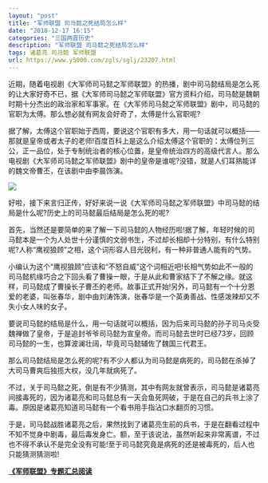```yaml
---
layout: "post"
title: "军师联盟 司马懿之死结局怎么样"
date: "2018-12-17 16:15"
categories: "三国两晋历史"
description: "军师联盟 司马懿之死结局怎么样"
tags: 诸葛亮 司马懿 军师联盟
url: https://www.y5000.com/zgls/sglj/23207.html
---
```






近期，随着电视剧《大军师司马懿之军师联盟》的热播，剧中司马懿结局是怎么死的让大家好奇不已，据《大军师司马懿之军师联盟》官方资料介绍，司马懿是魏朝时期十分杰出的政治家和军事家。在《大军师司马懿之军师联盟》剧中，司马懿的官职为太傅。那么想必就有网友会好奇了，太傅是什么官职呢?

据了解，太傅这个官职始于西周，要说这个官职有多大，用一句话就可以概括——那就是皇帝或者太子的老师!百度百科上是这么介绍太傅这个官职的：太傅位列三公，正一品位，处于专制统治者的核心位置，是皇帝统治四方的高级代言人。那么电视剧《大军师司马懿之军师联盟》剧中的皇帝是谁呢?没错，就是人们耳熟能详的魏文帝曹丕，在该剧中由李晨饰演。

![](https://img.y5000.com/uploads/allimg/170704/8-1FF413401U11.jpg)

好啦，接下来言归正传，好好来说一说《大军师司马懿之军师联盟》中司马懿的结局是什么呢?历史上的司马懿最后结局是怎么死的呢?

首先，当然还是要简单的来了解一下司马懿的人物经历啦!据了解，年轻时候的司马懿本是一个为人处世十分谨慎的文弱书生，不过却长相却十分特别，有什么特别呢?人称“鹰视狼顾”之相，这个词形容人目光锐利，有一种非普通人能有的气势。

小编认为这个“鹰视狼顾”应该和“不怒自威”这个词相近吧!长相气势如此不一般的司马懿机缘巧合之下回头看了曹操一眼，于是从此和曹家结下了不解之缘。就这样，司马懿成了曹操长子曹丕的老师。故事正式开始!另外，司马懿有一个十分恩爱的老婆，叫张春华，剧中由刘涛饰演，张春华是一个英勇善战、性感泼辣却又不失小女人味的女子。

要说司马懿的结局是什么，用一句话就可以概括，因为后来司马懿的孙子司马炎受魏禅做了皇帝，于是追封爷爷司马懿为宣皇帝。而司马懿去世时已经73岁，回顾司马懿的一生，也算波澜壮阔，毕竟司马懿辅佐了魏国三代君王。

那么司马懿结局是怎么死的呢?有不少人都认为司马懿是病死的，司马懿在杀掉了大司马曹爽后独揽大权，没几年就病死了。

不过，关于司马懿之死，倒是有不少猜测，其中有网友就曾表示，司马懿是诸葛亮间接毒死的，因为诸葛亮和司马懿总有一天会鱼死网破，于是在自己的兵书上涂了毒。原因是诸葛亮知道司马懿有一个看书用手指沾口水翻页的习惯。

于是，司马懿战胜诸葛亮之后，果然找到了诸葛亮生前的兵书，于是在翻看过程中不知不觉身中剧毒，最后毒发身亡。额，至于该说法，虽然听起来非常离谱，不过也不得不承认不是完全没有可能!至于司马懿究竟是病死的还是被毒死的，后人也只能猜测猜测啦!

**[《军师联盟》专题汇总阅读](https://www.y5000.com/zgls/sglj/23240.html)**
